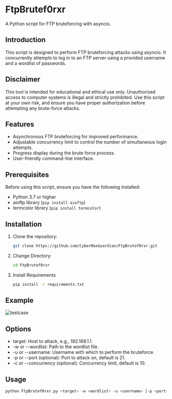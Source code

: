 # FtpBrutef0rxr

A Python script for FTP bruteforcing with asyncio.

## Introduction

This script is designed to perform FTP bruteforcing attacks using asyncio. It concurrently attempts to log in to an FTP server using a provided username and a wordlist of passwords.

## Disclaimer

This tool is intended for educational and ethical use only. Unauthorized access to computer systems is illegal and strictly prohibited. Use this script at your own risk, and ensure you have proper authorization before attempting any brute-force attacks.

## Features

- Asynchronous FTP bruteforcing for improved performance.
- Adjustable concurrency limit to control the number of simultaneous login attempts.
- Progress display during the brute force process.
- User-friendly command-line interface.

## Prerequisites

Before using this script, ensure you have the following installed:

- Python 3.7 or higher
- aioftp library (`pip install aioftp`)
- termcolor library (`pip install termcolor`)

## Installation

1. Clone the repository:
   
   ```bash
   git clone https://github.com/CyberMaxGuardian/FtpBrutef0rxr.git
   
3. Change Directory:
   
   ```bash
   cd FtpBrutef0rxr
   
5. Install Requirements
   
    ```bash
   pip install -r requirements.txt

## Example
![testcase](https://github.com/CyberMaxGuardian/FtpBrutef0rxr/assets/143591496/1cb918e5-7507-4ec3-8327-c13d06e9258f)

    
## Options
- target: Host to attack, e.g., 192.168.1.1.
- -w or --wordlist: Path to the wordlist file.
- -u or --username: Username with which to perform the bruteforce.
- -p or --port (optional): Port to attack on, default is 21.
- -c or --concurrency (optional): Concurrency limit, default is 10.

## Usage
   ```bash
   python FtpBrutef0rxr.py <target> -w <wordlist> -u <username> [-p <port>] [-c <concurrency>]

